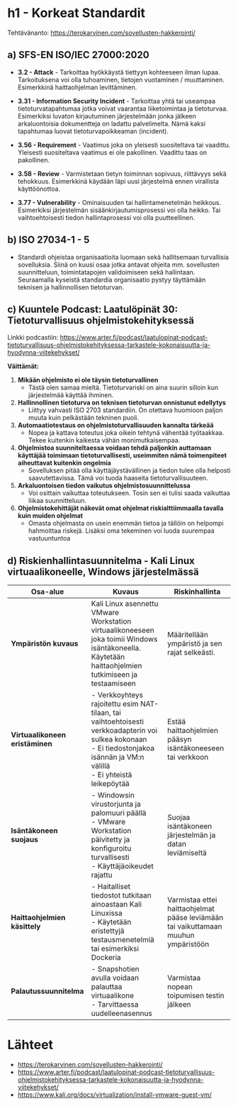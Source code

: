 # h1 - Korkeat Standardit

Tehtävänanto: https://terokarvinen.com/sovellusten-hakkerointi/

## a)  SFS-EN ISO/IEC 27000:2020

- **3.2 - Attack** - Tarkoittaa hyökkäystä tiettyyn kohteeseen ilman lupaa. Tarkoituksena voi olla tuhoaminen, tietojen vuotaminen / muuttaminen. Esimerkkinä haittaohjelman levittäminen. 

- **3.31 - Information Security Incident** - Tarkoittaa yhtä tai useampaa tietoturvatapahtumaa jotka voivat vaarantaa liiketoimintaa ja tietoturvaa. Esimerkiksi luvaton kirjautuminen järjestelmään jonka jälkeen arkaluontoisia dokumentteja on ladattu palvelimelta. Nämä kaksi tapahtumaa luovat tietoturvapoikkeaman (incident).

- **3.56 - Requirement** - Vaatimus joka on yleisesti suositeltava tai vaadittu. Yleisesti suositeltava vaatimus ei ole pakollinen. Vaadittu taas on pakollinen.

- **3.58 - Review** - Varmistetaan tietyn toiminnan sopivuus, riittävyys sekä tehokkuus. Esimerkkinä käydään läpi uusi järjestelmä ennen virallista käyttöönottoa.

- **3.77 - Vulnerability** - Ominaisuuden tai hallintamenetelmän heikkous. Esimerkiksi järjestelmän sisäänkirjautumisprosessi voi olla heikko. Tai vaihtoehtoisesti tiedon hallintaprosessi voi olla puutteellinen.

## b) ISO 27034-1 - 5

- Standardi ohjeistaa organisaatioita luomaan sekä hallitsemaan turvallisia sovelluksia. Siinä on kuusi osaa jotka antavat ohjeita mm. sovellusten suunnitteluun, toimintatapojen validoimiseen sekä hallintaan. Seuraamalla kyseistä standardia organisaatio pystyy täyttämään teknisen ja hallinnollisen tietoturvan.

## c) Kuuntele Podcast: Laatulöpinät 30: Tietoturvallisuus ohjelmistokehityksessä

Linkki podcastiin: https://www.arter.fi/podcast/laatulopinat-podcast-tietoturvallisuus-ohjelmistokehityksessa-tarkastele-kokonaisuutta-ja-hyodynna-viitekehykset/

**Väittämät:**

1. **Mikään ohjelmisto ei ole täysin tietoturvallinen**
   - Tästä olen samaa mieltä. Tietoturvariski on aina suurin silloin kun järjestelmää käyttää ihminen.
2. **Hallinnollinen tietoturva on teknisen tietoturvan onnistunut edellytys**
   - Liittyy vahvasti ISO 2703 standardiin. On otettava huomioon paljon muuta kuin pelkästään tekninen puoli.
3. **Automaatiotestaus on ohjelmistoturvallisuuden kannalta tärkeää**
   - Nopea ja kattava toteutus joka oikein tehtynä vähentää työtaakkaa. Tekee kuitenkin kaikesta vähän monimutkaisempaa.
4. **Ohjelmistoa suunniteltaessa voidaan tehdä paljonkin auttamaan käyttäjää toimimaan tietoturvallisesti, useimmiten nämä toimenpiteet aiheuttavat kuitenkin ongelmia**
   - Sovelluksen pitää olla käyttäjäystävällinen ja tiedon tulee olla helposti saavutettavissa. Tämä voi tuoda haaseita tietoturvallisuuteen.
6. **Arkaluontoisen tiedon vaikutus ohjelmistosuunnittelussa**
   - Voi osittain vaikuttaa toteutukseen. Tosin sen ei tulisi saada vaikuttaa liikaa suunnitteluun.
8. **Ohjelmistokehittäjät näkevät omat ohjelmat riskialttiimmaalla tavalla kuin muiden ohjelmat**
   - Omasta ohjelmasta on usein enemmän tietoa ja tällöin on helpompi hahmoittaa riskejä. Lisäksi oma tekeminen voi luoda suurempaa vastuuntuntoa

## d) Riskienhallintasuunnitelma - Kali Linux virtuaalikoneelle, Windows järjestelmässä

| Osa-alue                          | Kuvaus                             | Riskinhallinta   |
|-----------------------------|----------------------------------------------------------------------------------------------------------------------------------------------------------------|-------------------------------------------------------------------------------------------|
| **Ympäristön kuvaus** | Kali Linux asennettu VMware Workstation virtuaalikoneeseen joka toimii Windows isäntäkoneella. Käytetään haittaohjelmien tutkimiseen ja testaamiseen      | Määritellään ympäristö ja sen rajat selkeästi. |
| **Virtuaalikoneen eristäminen** | - Verkkoyhteys rajoitettu esim NAT-tilaan, tai vaihtoehtoisesti verkkoadapterin voi sulkea kokonaan<br>- Ei tiedostonjakoa isännän ja VM:n välillä<br>- Ei yhteistä leikepöytää | Estää haittaohjelmien pääsyn isäntäkoneeseen tai verkkoon |
| **Isäntäkoneen suojaus** | - Windowsin virustorjunta ja palomuuri päällä<br>- VMware Workstation päivitetty ja konfiguroitu turvallisesti<br>- Käyttäjäoikeudet rajattu              | Suojaa isäntäkoneen järjestelmän ja datan leviämiseltä |
| **Haittaohjelmien käsittely** | - Haitalliset tiedostot tutkitaan ainoastaan Kali Linuxissa<br>- Käytetään eristettyjä testausmenetelmiä tai esimerkiksi Dockeria | Varmistaa ettei haittaohjelmat pääse leviämään tai vaikuttamaan muuhun ympäristöön |
| **Palautussuunnitelma** | - Snapshotien avulla voidaan palauttaa virtuaalikone<br>- Tarvittaessa uudelleenasennus | Varmistaa nopean toipumisen testin jälkeen |

# Lähteet
- https://terokarvinen.com/sovellusten-hakkerointi/
- https://www.arter.fi/podcast/laatulopinat-podcast-tietoturvallisuus-ohjelmistokehityksessa-tarkastele-kokonaisuutta-ja-hyodynna-viitekehykset/
- https://www.kali.org/docs/virtualization/install-vmware-guest-vm/
